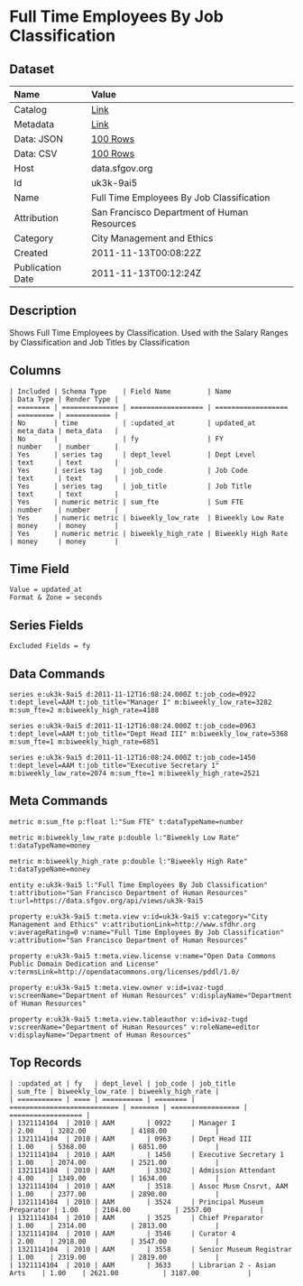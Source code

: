 # Full Time Employees By Job Classification

## Dataset

| Name | Value |
| :--- | :---- |
| Catalog | [Link](https://catalog.data.gov/dataset/full-time-employees-by-job-classification-a0538) |
| Metadata | [Link](https://data.sfgov.org/api/views/uk3k-9ai5) |
| Data: JSON | [100 Rows](https://data.sfgov.org/api/views/uk3k-9ai5/rows.json?max_rows=100) |
| Data: CSV | [100 Rows](https://data.sfgov.org/api/views/uk3k-9ai5/rows.csv?max_rows=100) |
| Host | data.sfgov.org |
| Id | uk3k-9ai5 |
| Name | Full Time Employees By Job Classification |
| Attribution | San Francisco Department of Human Resources |
| Category | City Management and Ethics |
| Created | 2011-11-13T00:08:22Z |
| Publication Date | 2011-11-13T00:12:24Z |

## Description

Shows Full Time Employees by Classification. Used with the Salary Ranges by Classification and Job Titles by Classification

## Columns

```ls
| Included | Schema Type    | Field Name         | Name               | Data Type | Render Type |
| ======== | ============== | ================== | ================== | ========= | =========== |
| No       | time           | :updated_at        | updated_at         | meta_data | meta_data   |
| No       |                | fy                 | FY                 | number    | number      |
| Yes      | series tag     | dept_level         | Dept Level         | text      | text        |
| Yes      | series tag     | job_code           | Job Code           | text      | text        |
| Yes      | series tag     | job_title          | Job Title          | text      | text        |
| Yes      | numeric metric | sum_fte            | Sum FTE            | number    | number      |
| Yes      | numeric metric | biweekly_low_rate  | Biweekly Low Rate  | money     | money       |
| Yes      | numeric metric | biweekly_high_rate | Biweekly High Rate | money     | money       |
```

## Time Field

```ls
Value = updated_at
Format & Zone = seconds
```

## Series Fields

```ls
Excluded Fields = fy
```

## Data Commands

```ls
series e:uk3k-9ai5 d:2011-11-12T16:08:24.000Z t:job_code=0922 t:dept_level=AAM t:job_title="Manager I" m:biweekly_low_rate=3282 m:sum_fte=2 m:biweekly_high_rate=4188

series e:uk3k-9ai5 d:2011-11-12T16:08:24.000Z t:job_code=0963 t:dept_level=AAM t:job_title="Dept Head III" m:biweekly_low_rate=5368 m:sum_fte=1 m:biweekly_high_rate=6851

series e:uk3k-9ai5 d:2011-11-12T16:08:24.000Z t:job_code=1450 t:dept_level=AAM t:job_title="Executive Secretary 1" m:biweekly_low_rate=2074 m:sum_fte=1 m:biweekly_high_rate=2521
```

## Meta Commands

```ls
metric m:sum_fte p:float l:"Sum FTE" t:dataTypeName=number

metric m:biweekly_low_rate p:double l:"Biweekly Low Rate" t:dataTypeName=money

metric m:biweekly_high_rate p:double l:"Biweekly High Rate" t:dataTypeName=money

entity e:uk3k-9ai5 l:"Full Time Employees By Job Classification" t:attribution="San Francisco Department of Human Resources" t:url=https://data.sfgov.org/api/views/uk3k-9ai5

property e:uk3k-9ai5 t:meta.view v:id=uk3k-9ai5 v:category="City Management and Ethics" v:attributionLink=http://www.sfdhr.org v:averageRating=0 v:name="Full Time Employees By Job Classification" v:attribution="San Francisco Department of Human Resources"

property e:uk3k-9ai5 t:meta.view.license v:name="Open Data Commons Public Domain Dedication and License" v:termsLink=http://opendatacommons.org/licenses/pddl/1.0/

property e:uk3k-9ai5 t:meta.view.owner v:id=ivaz-tugd v:screenName="Department of Human Resources" v:displayName="Department of Human Resources"

property e:uk3k-9ai5 t:meta.view.tableauthor v:id=ivaz-tugd v:screenName="Department of Human Resources" v:roleName=editor v:displayName="Department of Human Resources"
```

## Top Records

```ls
| :updated_at | fy   | dept_level | job_code | job_title                   | sum_fte | biweekly_low_rate | biweekly_high_rate | 
| =========== | ==== | ========== | ======== | =========================== | ======= | ================= | ================== | 
| 1321114104  | 2010 | AAM        | 0922     | Manager I                   | 2.00    | 3282.00           | 4188.00            | 
| 1321114104  | 2010 | AAM        | 0963     | Dept Head III               | 1.00    | 5368.00           | 6851.00            | 
| 1321114104  | 2010 | AAM        | 1450     | Executive Secretary 1       | 1.00    | 2074.00           | 2521.00            | 
| 1321114104  | 2010 | AAM        | 3302     | Admission Attendant         | 4.00    | 1349.00           | 1634.00            | 
| 1321114104  | 2010 | AAM        | 3518     | Assoc Musm Cnsrvt, AAM      | 1.00    | 2377.00           | 2890.00            | 
| 1321114104  | 2010 | AAM        | 3524     | Principal Museum Preparator | 1.00    | 2104.00           | 2557.00            | 
| 1321114104  | 2010 | AAM        | 3525     | Chief Preparator            | 1.00    | 2314.00           | 2813.00            | 
| 1321114104  | 2010 | AAM        | 3546     | Curator 4                   | 2.00    | 2918.00           | 3547.00            | 
| 1321114104  | 2010 | AAM        | 3558     | Senior Museum Registrar     | 1.00    | 2319.00           | 2819.00            | 
| 1321114104  | 2010 | AAM        | 3633     | Librarian 2 - Asian Arts    | 1.00    | 2621.00           | 3187.00            | 
```